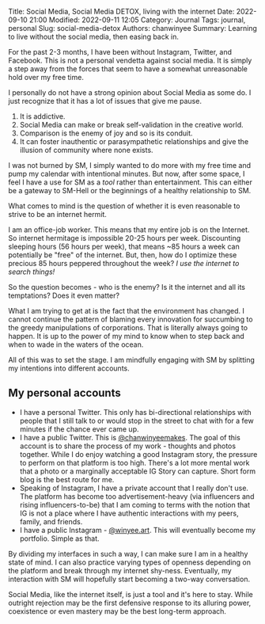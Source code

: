 Title: Social Media, Social Media DETOX, living with the internet
Date: 2022-09-10 21:00
Modified: 2022-09-11 12:05
Category: Journal
Tags: journal, personal
Slug: social-media-detox
Authors: chanwinyee
Summary: Learning to live without the social media, then easing back in.

For the past 2-3 months, I have been without Instagram, Twitter, and Facebook. This is not a personal vendetta against social media. It is simply a step away from the forces that seem to have a somewhat unreasonable hold over my free time.

I personally do not have a strong opinion about Social Media as some do. I just recognize that it has a lot of issues that give me pause.

1. It is addictive.
2. Social Media can make or break self-validation in the creative world.
3. Comparison is the enemy of joy and so is its conduit.
4. It can foster inauthentic or parasympathetic relationships and give the illusion of community where none exists.

I was not burned by SM, I simply wanted to do more with my free time and pump my calendar with intentional minutes. But now, after some space, I feel I have a use for SM as a *tool* rather than entertainment. This can either be a gateway to SM-Hell or the beginnings of a healthy relationship to SM.

What comes to mind is the question of whether it is even reasonable to strive to be an internet hermit.

I am an office-job worker. This means that my entire job is on the Internet. So internet hermitage is impossible 20-25 hours per week. Discounting sleeping hours (56 hours per week), that means ~85 hours a week can potentially be "free" of the internet. But, then, how do I optimize these precious 85 hours peppered throughout the week? *I use the internet to search things!* 

So the question becomes - who is the enemy? Is it the internet and all its temptations? Does it even matter?

What I am trying to get at is the fact that the environment has changed. I cannot continue the pattern of blaming every innovation for succumbing to the greedy manipulations of corporations. That is literally always going to happen. It is up to the power of my mind to know when to step back and when to wade in the waters of the ocean. 

All of this was to set the stage. I am mindfully engaging with SM by splitting my intentions into different accounts.

## My personal accounts
- I have a personal Twitter. This only has bi-directional relationships with people that I still talk to or would stop in the street to chat with for a few minutes if the chance ever came up.
- I have a public Twitter. This is [@chanwinyeemakes](https://twitter.com/chanwinyeemakes). The goal of this account is to share the process of my work - thoughts and photos together. While I do enjoy watching a good Instagram story, the pressure to perform on that platform is too high. There's a lot more mental work that a photo or a marginally acceptable IG Story can capture. Short form blog is the best route for me.
- Speaking of Instagram, I have a private account that I really don't use. The platform has become too advertisement-heavy (via influencers and rising influencers-to-be) that I am coming to terms with the notion that IG is not a place where I have authentic interactions with my peers, family, and friends.
- I have a public Instagram - [@winyee.art](http://instagram.com/winyee.art/). This will eventually become my portfolio. Simple as that.

By dividing my interfaces in such a way, I can make sure I am in a healthy state of mind. I can also practice varying types of openness depending on the platform and break through my internet shy-ness. Eventually, my interaction with SM will hopefully start becoming a two-way conversation.

Social Media, like the internet itself, is just a tool and it's here to stay. While outright rejection may be the first defensive response to its alluring power, coexistence or even mastery may be the best long-term approach.